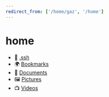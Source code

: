 ```yaml
---
redirect_from: ['/home/gaz', '/home']
---
```

# home

* 📁 [.ssh](ssh)
* 🌍 [Bookmarks](link)
* 📁 [Documents](doc)
* 🖼️ [Pictures](pic)
* 📺 [Videos](https://youtube.com/bitplane)
